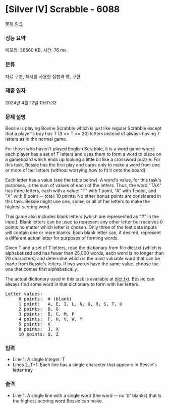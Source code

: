 # [Silver IV] Scrabble - 6088 

[문제 링크](https://www.acmicpc.net/problem/6088) 

### 성능 요약

메모리: 36560 KB, 시간: 76 ms

### 분류

자료 구조, 해시를 사용한 집합과 맵, 구현

### 제출 일자

2024년 4월 12일 13:01:32

### 문제 설명

<p>Bessie is playing Bovine Scrabble which is just like regular Scrabble except that a player's tray has T (3 <= T <= 20) letters instead of always having 7 letters as in the normal game.</p>

<p>For those who haven't played English Scrabble, it is a word game where each player has a set of T letters and uses them to form a word to place on a gameboard which ends up looking a little bit like a crossword puzzle. For this task, Bessie has the first play and cares only to make a word from one or more of her letters (without worrying how to fit it onto the board).</p>

<p>Each letter has a value (see the table below). A word's value, for this task's purposes, is the sum of values of each of the letters. Thus, the word "TAX" has three letters, each with a value: "T" with 1 point, "A" with 1 point, and "X" with 8 point -- total: 10 points. No other bonus points are considered in this task. Bessie might use one, some, or all of her letters to make the highest scoring word.</p>

<p>This game also includes blank letters (which are represented as "#" in the input). Blank letters can be used to represent any other letter but receives 0 points no matter which letter is chosen. Only three of the test data inputs will contain one or more blanks. Each blank letter can, if desired, represent a different actual letter for purposes of forming words.</p>

<p>Given T and a set of T letters, read the dictionary from file dict.txt (which is alphabetized and has fewer than 25,000 words; each word is no longer than 20 characters) and determine which is the most valuable word that can be made from Bessie's letters. If two words have the same value, choose the one that comes first alphabetically.</p>

<p>The actual dictionary used in this task is available at <a href="https://upload.acmicpc.net/0af412b5-ec50-4f94-a9b6-530c321a70d2/">dict.txt</a>. Bessie can always find some word in that dictionary to form with her letters.</p>

<pre>Letter values:
     0 points:  # (blank)
     1 point:   A, E, I, L, N, O, R, S, T, U
     2 points:  D, G
     3 points:  B, C, M, P
     4 points:  F, H, V, W, Y
     5 points:  K
     8 points:  J, X
     10 points: Q, Z</pre>

### 입력 

 <ul>
	<li>Line 1: A single integer: T</li>
	<li>Lines 2..T+1: Each line has a single character that appears in Bessie's letter tray</li>
</ul>

### 출력 

 <ul>
	<li>Line 1: A single line with a single word (the word -- no '#' blanks) that is the highest-scoring word Bessie can make.</li>
</ul>

